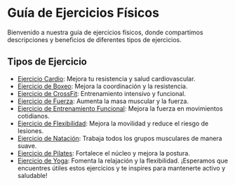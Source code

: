 # Guía de Ejercicios Físicos

Bienvenido a nuestra guía de ejercicios físicos, donde compartimos descripciones y beneficios de diferentes tipos de ejercicios.

## Tipos de Ejercicio

- [Ejercicio Cardio](ejercicios/Cardio.md): Mejora tu resistencia y salud cardiovascular.
- [Ejercicio de Boxeo](ejercicios/Boxeo.md): Mejora la coordinación y la resistencia.
- [Ejercicio de CrossFit](ejercicios/CrossFit.md): Entrenamiento intensivo y funcional.
- [Ejercicio de Fuerza](ejercicios/Fuerza.md): Aumenta la masa muscular y la fuerza.
- [Ejercicio de Entrenamiento Funcional](ejercicios/Entrenamiento_Funcional.md): Mejora la fuerza en movimientos cotidianos.
- [Ejercicio de Flexibilidad](ejercicios/Flexibilidad.md): Mejora la movilidad y reduce el riesgo de lesiones.
- [Ejercicio de Natación](ejercicios/Natación.md): Trabaja todos los grupos musculares de manera suave.
- [Ejercicio de Pilates](ejercicios/Pilates.md): Fortalece el núcleo y mejora la postura.
- [Ejercicio de Yoga](ejercicios/Yoga.md): Fomenta la relajación y la flexibilidad.
¡Esperamos que encuentres útiles estos ejercicios y te inspires para mantenerte activo y saludable!